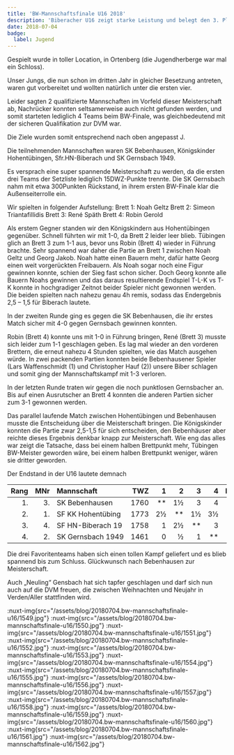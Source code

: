 ```yaml
---
title: 'BW-Mannschaftsfinale U16 2018'
description: 'Biberacher U16 zeigt starke Leistung und belegt den 3. Platz beim BW-Finale.'
date: 2018-07-04
badge:
  label: Jugend
---
```


Gespielt wurde in toller Location, in Ortenberg (die Jugendherberge war mal ein Schloss).

Unser Jungs, die nun schon im dritten Jahr in gleicher Besetzung antreten, waren gut vorbereitet und wollten natürlich unter die ersten vier.

Leider sagten 2 qualifizierte Mannschaften im Vorfeld dieser Meisterschaft ab, Nachrücker konnten seltsamerweise auch nicht gefunden werden, und somit starteten lediglich 4 Teams beim BW-Finale, was gleichbedeutend mit der sicheren Qualifikation zur DVM war.

Die Ziele wurden somit entsprechend nach oben angepasst J.

Die teilnehmenden Mannschaften waren SK Bebenhausen, Königskinder Hohentübingen, Sfr.HN-Biberach und SK Gernsbach 1949.

Es versprach eine super spannende Meisterschaft zu werden, da die ersten drei Teams der Setzliste lediglich 15DWZ-Punkte trennte. Die SK Gernsbach nahm mit etwa 300Punkten Rückstand, in ihrem ersten BW-Finale klar die Außenseiterrolle ein.

Wir spielten in folgender Aufstellung:
Brett 1: Noah Geltz
Brett 2: Simeon Triantafillidis
Brett 3: René Späth
Brett 4: Robin Gerold

Als erstem Gegner standen wir den Königskindern aus Hohentübingen gegenüber. Schnell führten wir mit 1-0, da Brett 2 leider leer blieb. Tübingen glich an Brett 3 zum 1-1 aus, bevor uns Robin (Brett 4) wieder in Führung brachte. Sehr spannend war daher die Partie an Brett 1 zwischen Noah Geltz und Georg Jakob. Noah hatte einen Bauern mehr, dafür hatte Georg einen weit vorgerückten Freibauern. Als Noah sogar noch eine Figur gewinnen konnte, schien der Sieg fast schon sicher. Doch Georg konnte alle Bauern Noahs gewinnen und das daraus resultierende Endspiel T-L-K vs T-K konnte in hochgradiger Zeitnot beider Spieler nicht gewonnen werden. Die beiden spielten nach nahezu genau 4h remis, sodass das Endergebnis 2,5 – 1,5 für Biberach lautete.

In der zweiten Runde ging es gegen die SK Bebenhausen, die ihr erstes Match sicher mit 4-0 gegen Gernsbach gewinnen konnten.

Robin (Brett 4) konnte uns mit 1-0 in Führung bringen, René (Brett 3) musste sich leider zum 1-1 geschlagen geben. Es lag mal wieder an den vorderen Brettern, die erneut nahezu 4 Stunden spielten, wie das Match ausgehen würde. In zwei packenden Partien konnten beide Bebenhausener Spieler (Lars Waffenschmidt (1) und Christopher Hauf (2)) unsere Biber schlagen und somit ging der Mannschaftskampf mit 1-3 verloren.

In der letzten Runde traten wir gegen die noch punktlosen Gernsbacher an. Bis auf einen Ausrutscher an Brett 4 konnten die anderen Partien sicher zum 3-1 gewonnen werden.

Das parallel laufende Match zwischen Hohentübingen und Bebenhausen musste die Entscheidung über die Meisterschaft bringen. Die Königskinder konnten die Partie zwar 2,5-1,5 für sich entscheiden, den Bebenhäuser aber reichte dieses Ergebnis denkbar knapp zur Meisterschaft. Wie eng das alles war zeigt die Tatsache, dass bei einem halben Brettpunkt mehr, Tübingen BW-Meister geworden wäre, bei einem halben Brettpunkt weniger, wären sie dritter geworden.

Der Endstand in der U16 lautete demnach

| Rang |  MNr | Mannschaft                  |  TWZ |    1 |    2 |    3 |    4 |    Man.Pkt.     | Brt.P |
| ---: | ---: | :-------------------------- | ---: | ---: | ---: | ---: | ---: | :-------------: | -----: |
|   1. |   3. | SK&nbsp;Bebenhausen         | 1760 |   ** |   1½ |    3 |    4 | 4&nbsp;–&nbsp;2 | 8.5   |
|   2. |   1. | SF&nbsp;KK&nbsp;Hohentübing | 1773 |   2½ |   ** |   1½ |   3½ | 4&nbsp;–&nbsp;2 | 7.5   |
|   3. |   4. | SF&nbsp;HN-Biberach&nbsp;19 | 1758 |    1 |   2½ |   ** |    3 | 4&nbsp;–&nbsp;2 | 6.5   |
|   4. |   2. | SK&nbsp;Gernsbach&nbsp;1949 | 1461 |    0 |    ½ |    1 |   ** | 0&nbsp;–&nbsp;6 | 1.5   |

Die drei Favoritenteams haben sich einen tollen Kampf geliefert und es blieb spannend bis zum Schluss. Glückwunsch nach Bebenhausen zur Meisterschaft.

Auch „Neuling“ Gensbach hat sich tapfer geschlagen und darf sich nun auch auf die DVM freuen, die zwischen Weihnachten und Neujahr in Verden/Aller stattfinden wird.

:nuxt-img{src="/assets/blog/20180704.bw-mannschaftsfinale-u16/1549.jpg"}
:nuxt-img{src="/assets/blog/20180704.bw-mannschaftsfinale-u16/1550.jpg"}
:nuxt-img{src="/assets/blog/20180704.bw-mannschaftsfinale-u16/1551.jpg"}
:nuxt-img{src="/assets/blog/20180704.bw-mannschaftsfinale-u16/1552.jpg"}
:nuxt-img{src="/assets/blog/20180704.bw-mannschaftsfinale-u16/1553.jpg"}
:nuxt-img{src="/assets/blog/20180704.bw-mannschaftsfinale-u16/1554.jpg"}
:nuxt-img{src="/assets/blog/20180704.bw-mannschaftsfinale-u16/1555.jpg"}
:nuxt-img{src="/assets/blog/20180704.bw-mannschaftsfinale-u16/1556.jpg"}
:nuxt-img{src="/assets/blog/20180704.bw-mannschaftsfinale-u16/1557.jpg"}
:nuxt-img{src="/assets/blog/20180704.bw-mannschaftsfinale-u16/1558.jpg"}
:nuxt-img{src="/assets/blog/20180704.bw-mannschaftsfinale-u16/1559.jpg"}
:nuxt-img{src="/assets/blog/20180704.bw-mannschaftsfinale-u16/1560.jpg"}
:nuxt-img{src="/assets/blog/20180704.bw-mannschaftsfinale-u16/1561.jpg"}
:nuxt-img{src="/assets/blog/20180704.bw-mannschaftsfinale-u16/1562.jpg"}
